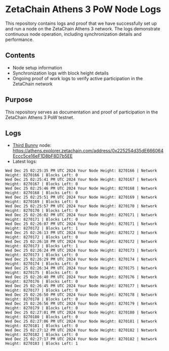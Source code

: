 # ZetaChain Athens 3 PoW Node Logs
This repository contains logs and proof that we have successfully set up and run a node on the ZetaChain Athens 3 network. The logs demonstrate continuous node operation, including synchronization details and performance.

## Contents
- Node setup information
- Synchronization logs with block height details
- Ongoing proof of work logs to verify active participation in the ZetaChain network

## Purpose
This repository serves as documentation and proof of participation in the ZetaChain Athens 3 PoW testnet.

## Logs

- [Third Bunny](https://thirdbunny.xyz/) node: https://athens.explorer.zetachain.com/address/0x225254d35dE666064Eccc5ce16eF1D8bF8D7b5EE
- Latest logs:
```
Wed Dec 25 02:25:35 PM UTC 2024 Your Node Height: 8270166 | Network Height: 8270166 | Blocks Left: 0
Wed Dec 25 02:25:41 PM UTC 2024 Your Node Height: 8270167 | Network Height: 8270167 | Blocks Left: 0
Wed Dec 25 02:25:46 PM UTC 2024 Your Node Height: 8270168 | Network Height: 8270168 | Blocks Left: 0
Wed Dec 25 02:25:51 PM UTC 2024 Your Node Height: 8270169 | Network Height: 8270169 | Blocks Left: 0
Wed Dec 25 02:25:57 PM UTC 2024 Your Node Height: 8270170 | Network Height: 8270170 | Blocks Left: 0
Wed Dec 25 02:26:02 PM UTC 2024 Your Node Height: 8270171 | Network Height: 8270171 | Blocks Left: 0
Wed Dec 25 02:26:07 PM UTC 2024 Your Node Height: 8270171 | Network Height: 8270172 | Blocks Left: 1
Wed Dec 25 02:26:13 PM UTC 2024 Your Node Height: 8270172 | Network Height: 8270172 | Blocks Left: 0
Wed Dec 25 02:26:18 PM UTC 2024 Your Node Height: 8270172 | Network Height: 8270173 | Blocks Left: 1
Wed Dec 25 02:26:24 PM UTC 2024 Your Node Height: 8270173 | Network Height: 8270173 | Blocks Left: 0
Wed Dec 25 02:26:29 PM UTC 2024 Your Node Height: 8270174 | Network Height: 8270174 | Blocks Left: 0
Wed Dec 25 02:26:34 PM UTC 2024 Your Node Height: 8270175 | Network Height: 8270175 | Blocks Left: 0
Wed Dec 25 02:26:40 PM UTC 2024 Your Node Height: 8270176 | Network Height: 8270176 | Blocks Left: 0
Wed Dec 25 02:26:45 PM UTC 2024 Your Node Height: 8270177 | Network Height: 8270177 | Blocks Left: 0
Wed Dec 25 02:26:50 PM UTC 2024 Your Node Height: 8270178 | Network Height: 8270178 | Blocks Left: 0
Wed Dec 25 02:26:56 PM UTC 2024 Your Node Height: 8270179 | Network Height: 8270179 | Blocks Left: 0
Wed Dec 25 02:27:01 PM UTC 2024 Your Node Height: 8270180 | Network Height: 8270180 | Blocks Left: 0
Wed Dec 25 02:27:06 PM UTC 2024 Your Node Height: 8270181 | Network Height: 8270181 | Blocks Left: 0
Wed Dec 25 02:27:12 PM UTC 2024 Your Node Height: 8270182 | Network Height: 8270182 | Blocks Left: 0
Wed Dec 25 02:27:17 PM UTC 2024 Your Node Height: 8270182 | Network Height: 8270183 | Blocks Left: 1
```
